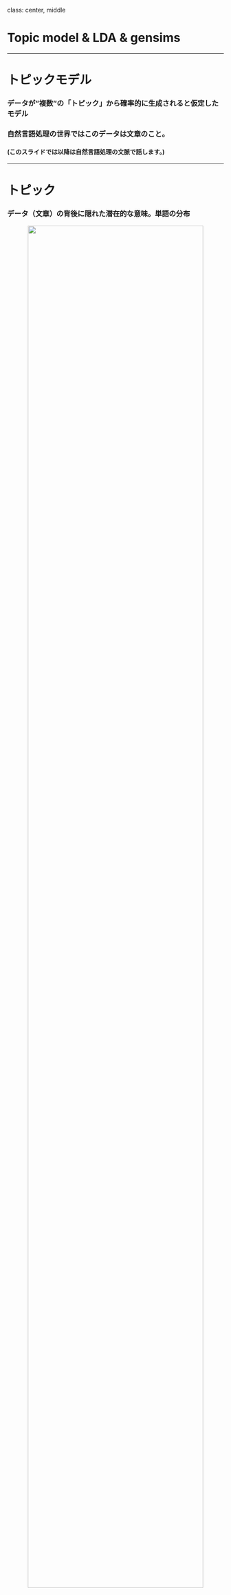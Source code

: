 class: center, middle
# Topic model & LDA & gensims

---

# トピックモデル
### データが”複数”の「トピック」から確率的に生成されると仮定したモデル
### 自然言語処理の世界ではこのデータは文章のこと。
#### (このスライドでは以降は自然言語処理の文脈で話します。)



---

# トピック
### データ（文章）の背後に隠れた潜在的な意味。単語の分布  
<center><img src=topic.png width=90%></center>
---

# 文章
<center><img src=doc.png width=83%></center>

---
# LDA その１
## LDAはLatent Dirichlet Allocationの略
## 日本語では「潜在ディリクレ分配法」
### ・文章ごとのトピック分布が「ディリクレ分布」に従う
### ・ベイズ推定を使う
$$Dir(\theta|\alpha)=\frac{\Gamma \left(\sum_i^k \alpha_i \right)}{\prod^k_i\Gamma(\alpha_i)}\prod_i^k\theta_i^{\alpha_i - 1}$$

---
# LDA その２
### 文章が従う分布
今まで話したことを数式で表現すると
$$p\left(w |\alpha,\eta \right)= \int \int Dir(\theta|\alpha) \left(\prod^N_n \sum_z p(z_n|\theta)p(w_n|z_n,\beta)p(\beta| \eta) \right)d\theta d\beta$$
<center><img src=lda.png width=50%></center>
---

# LDA その３
### 適切なハイパーパラメータα,ηを求めたい
尤度を最大化だ！
$$p\left(w | \alpha,\eta \right)= \int \int Dir(\theta|\alpha) \left(\prod^N_n \sum_z p(z_n|\theta)p(w_n|z_n,\beta)p(\beta| \eta) \right)d\theta d\beta=\int \int p\left(w,\theta, \beta | \alpha,\eta \right)d\theta d\beta$$

このままでは積分計算できないのでｐに近い分布qを求めることを考える
$$p\left(w | \alpha,\eta \right)=\int \int q\left(\theta,\beta | \gamma, \phi \right)\frac{p\left(w,\theta, \beta | \alpha,\eta \right)}{q(\theta,\beta | \gamma, \phi)}d\theta d\beta$$

まだqも扱いづらいので独立分布に近似する（平均場近似）
$$q(\theta,\beta | \gamma, \phi) = q\left(\theta | \gamma \right)q\left(\beta |\phi \right) \equiv q(\theta)q(\beta)$$

$$\int q(\theta) d\theta = 1, \int q(\beta) d\beta = 1$$

---
# LDA その４
### 適切なハイパーパラメータα,ηを求めたい
logとると都合がいい（桁落ち防止、単調増加でなめらか凸関数）のでlogとって
$$\log p\left(w,\theta,\beta | \gamma, \phi \right) = \log \int \int q(\theta)q(\beta)\frac{p\left(w,\theta, \beta |\alpha,\eta \right)}{q(\theta)q(\beta)}d\theta d\beta$$
$$\geq \int \int q(\theta)q(\beta) \log \frac{p\left(w,\theta, \beta | \alpha,\eta \right)}{q(\theta)q(\beta)}d\theta d\beta
\equiv I\left(q(\theta),q(\beta)\right)$$

Iを最大化すするような

Jensenの不等式を使った。
$$\int f(y(x))p(x) dx \ge f\left( \int y(x)p(x) dx \right)$$


---
# 変分法 その1
### 極値（停留点）の時のパラメータを求める方法

$$I\left(q(\theta),q(\beta)\right) = \int \int L\left(q(\theta),q(\beta)\right) d\theta d\beta$$

停留点ならばδｑを少し動かしてもIの変化は０のはず。
$$\delta I = 0$$

$$\delta I = I\left(q(\theta)+\delta q(\theta)+\delta q(\beta)\right) - I(q(\theta),q(\beta))$$
$$=\int \int[L \left(q(\theta)+\delta q(\theta) +\delta q(\beta) \right) - L(q(\theta),q(\beta))]d \theta d\beta$$
$$=\int\int [L \left(q(\theta) \right) + \frac{\partial L}{\partial q(\theta)}\delta q(\theta) + \frac{\partial L}{\partial q(\beta)}\delta q(\beta) - L\left(q(\theta)\right)] d \theta d \beta$$

---
# 変分法 その２
### 極値（停留点）の時のパラメータを求める方法
$$= \int\int[\frac{\partial L}{\partial q(\theta)}\delta q(\theta) + \frac{\partial L}{\partial q(\beta)}\delta q(\beta)]d\theta d\beta$$
$$=\int(\int\frac{\partial L}{\partial q(\theta)} d\beta)\delta q(\theta)d\theta + \int(\int\frac{\partial L}{\partial q(\beta)} d\theta)\delta q(\beta)d\beta = 0$$

 任意のδq(θ),δq(θ)について成り立つのでそれぞれの項で被積分関数が０しか有り得ない。

δq(θ)方向の変分は

$$\int\frac{\partial L}{\partial q(\theta)} d\beta = 0$$

δq(β)方向の変分は

$$\int\frac{\partial L}{\partial q(\beta)} d\theta = 0$$

---
# LDA その5
### 適切なハイパーパラメータα,ηを求めたい

$$L = q(\theta)q(\beta) \log \frac{p\left(w,\theta, \beta | \alpha,\eta \right)}{q(\theta)q(\beta)}
=q(\theta)q(\beta)(\log p\left(w,\theta, \beta | \alpha,\eta \right) - \log q(\theta) - \log q(\beta))$$

δq(θ)方向の変分を求める。
$$\int\frac{\partial L}{\partial q(\theta)} d\beta
= \int \left[q(\beta) \left(\log p\left(w,\theta, \beta | \alpha,\eta \right) - \log q(\theta) - \log q(\beta) \right) - q(\theta)q(\beta)\frac{1}{q(\theta)} \right]d\beta=0$$

$$q(\theta) = Ce^{\int q(\beta)\log p\left(w,\theta, \beta | \alpha,\eta \right) d\beta}=Ce^{<\log  p\left(w,\theta, \beta | \alpha,\eta \right)>_{q(\beta)}}(Cは定数)$$

同様にδq(β)方向の変分を求める。
$$q(\beta) = Ce^{<\log  p\left(w,\theta, \beta | \alpha,\eta \right)>_{q(\theta)}}$$

---
# LDA その6
### 適切なハイパーパラメータα,ηを求めたい

$$q(\theta) = Ce^{<\log  p\left(w,\theta, \beta | \alpha,\eta \right)>_{q(\beta)}}$$

$$q(\beta) = Ce^{<\log  p\left(w,\theta, \beta | \alpha,\eta \right)>_{q(\theta)}}$$

あとは、相互最適化の問題

初期値として適当なα、ηとq（θ)を与えてIを最大にするq(β)を求める。(積分計算が難しかっただけでpは既知なので。)  
そのq(β）からIを最大にするq(θ)、α、ηを求める。  
収束するまで繰り返す  

### ->最適なα、ηが求まる。  

### そういうアルゴリズムを組めば良いだけ。
### ね？簡単でしょう？



---
# gensim

### トピックモデリングのためのPythonライブラリ
<center><img src=gensim.png width=70%></center>
https://radimrehurek.com/gensim/

---
# gensimでLDA
インストール
```
pip install gensim
```
例：
https://github.com/Tdual/topic_model/blob/master/LDA_gensim.ipynb
